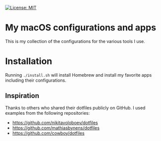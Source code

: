 [![License: MIT](https://img.shields.io/badge/License-MIT-yellow.svg)](https://opensource.org/licenses/MIT)

# My macOS configurations and apps

This is my collection of the configurations for the various tools I use.

# Installation

Running `./install.sh` will install Homebrew and install my favorite apps including their configurations. 


## Inspiration

Thanks to others who shared their dotfiles publicly on GitHub. I used examples from the following repositories:

- https://github.com/nikitavoloboev/dotfiles
- https://github.com/mathiasbynens/dotfiles
- https://github.com/cowboy/dotfiles
